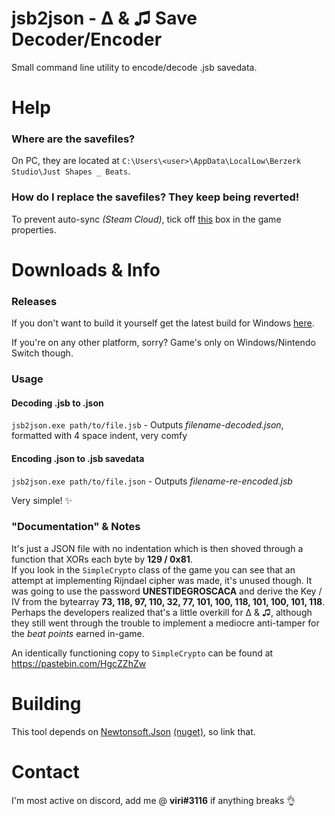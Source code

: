 # jsb2json - Δ & ♫ Save Decoder/Encoder

Small command line utility to encode/decode .jsb savedata.

# Help
### Where are the savefiles?
On PC, they are located at `C:\Users\<user>\AppData\LocalLow\Berzerk Studio\Just Shapes _ Beats`.

### How do I replace the savefiles? They keep being reverted!
To prevent auto-sync *(Steam Cloud)*, tick off [this](https://i.imgur.com/JEzIfez.png) box in the game properties.

# Downloads & Info
### Releases
If you don't want to build it yourself get the latest build for Windows [here](https://github.com/notviri/jsb2json/releases/download/v1.0/jsb2json.exe).
  
If you're on any other platform, sorry? Game's only on Windows/Nintendo Switch though.

### Usage

#### Decoding .jsb to .json
`jsb2json.exe path/to/file.jsb` - Outputs *filename-decoded.json*, formatted with 4 space indent, very comfy

#### Encoding .json to .jsb savedata

`jsb2json.exe path/to/file.json` - Outputs *filename-re-encoded.jsb*

Very simple! ✨

### "Documentation" & Notes
It's just a JSON file with no indentation which is then shoved through a function that XORs each byte by **129 / 0x81**.  
If you look in the `SimpleCrypto` class of the game you can see that 
an attempt at implementing Rijndael cipher was made, it's unused though.
It was going to use the password **UNESTIDEGROSCACA** and derive the Key / IV from the bytearray 
**73, 118, 97, 110, 32, 77, 101, 100, 118, 101, 100, 101, 118**. 
Perhaps the developers realized that's a little overkill for Δ & ♫, 
although they still went through the trouble to implement a mediocre anti-tamper for the *beat points* earned in-game.
  
An identically functioning copy to `SimpleCrypto` can be found at https://pastebin.com/HgcZZhZw

# Building
This tool depends on [Newtonsoft.Json](https://github.com/JamesNK/Newtonsoft.Json) [(nuget)](https://www.nuget.org/packages/Newtonsoft.Json/), so link that.

# Contact
I'm most active on discord, add me @ **viri#3116** if anything breaks 👌
